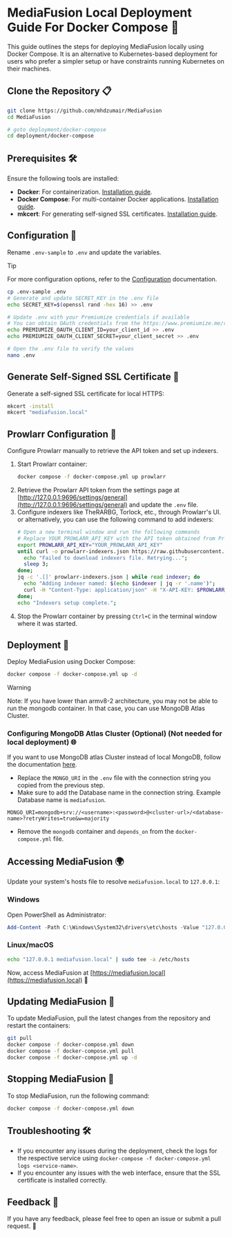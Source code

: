 # MediaFusion Local Deployment Guide For Docker Compose 🐳

This guide outlines the steps for deploying MediaFusion locally using Docker Compose. It is an alternative to Kubernetes-based deployment for users who prefer a simpler setup or have constraints running Kubernetes on their machines.

## Clone the Repository 📋

```bash
git clone https://github.com/mhdzumair/MediaFusion
cd MediaFusion

# goto deployment/docker-compose
cd deployment/docker-compose
```

## Prerequisites 🛠️

Ensure the following tools are installed:

- **Docker**: For containerization. [Installation guide](https://docs.docker.com/get-docker/).
- **Docker Compose**: For multi-container Docker applications. [Installation guide](https://docs.docker.com/compose/install/).
- **mkcert**: For generating self-signed SSL certificates. [Installation guide](https://github.com/FiloSottile/mkcert?tab=readme-ov-file#installation).

## Configuration 📝

Rename `.env-sample` to `.env` and update the variables.

> [!TIP]
> For more configuration options, refer to the [Configuration](/docs/configuration.md) documentation.


```bash
cp .env-sample .env
# Generate and update SECRET_KEY in the .env file
echo SECRET_KEY=$(openssl rand -hex 16) >> .env

# Update .env with your Premiumize credentials if available
# You can obtain OAuth credentials from the https://www.premiumize.me/registerclient with free user account.
echo PREMIUMIZE_OAUTH_CLIENT_ID=your_client_id >> .env
echo PREMIUMIZE_OAUTH_CLIENT_SECRET=your_client_secret >> .env

# Open the .env file to verify the values
nano .env
```

## Generate Self-Signed SSL Certificate 🔐

Generate a self-signed SSL certificate for local HTTPS:

```bash
mkcert -install
mkcert "mediafusion.local"
```

## Prowlarr Configuration 🔄

Configure Prowlarr manually to retrieve the API token and set up indexers.

1. Start Prowlarr container:
    ```bash
    docker compose -f docker-compose.yml up prowlarr
    ```
2. Retrieve the Prowlarr API token from the settings page at [http://127.0.0.1:9696/settings/general](http://127.0.0.1:9696/settings/general) and update the `.env` file.
3. Configure indexers like TheRARBG, Torlock, etc., through Prowlarr's UI. or alternatively, you can use the following command to add indexers:
   ```bash
   # Open a new terminal window and run the following commands
   # Replace YOUR_PROWLARR_API_KEY with the API token obtained from Prowlarr  
   export PROWLARR_API_KEY="YOUR_PROWLARR_API_KEY"  
   until curl -o prowlarr-indexers.json https://raw.githubusercontent.com/mhdzumair/MediaFusion/main/resources/json/prowlarr-indexers.json; do
     echo "Failed to download indexers file. Retrying...";
     sleep 3;
   done;
   jq -c '.[]' prowlarr-indexers.json | while read indexer; do
     echo "Adding indexer named: $(echo $indexer | jq -r '.name')";
     curl -H "Content-Type: application/json" -H "X-API-KEY: $PROWLARR_API_KEY" -X POST http://localhost:9696/api/v1/indexer -d "$indexer";
   done;
   echo "Indexers setup complete.";
   ```
4. Stop the Prowlarr container by pressing `Ctrl+C` in the terminal window where it was started.

## Deployment 🚢

Deploy MediaFusion using Docker Compose:

```bash
docker compose -f docker-compose.yml up -d
```

> [!WARNING]
> Note: If you have lower than armv8-2 architecture, you may not be able to run the mongodb container. In that case, you can use MongoDB Atlas Cluster. 

### Configuring MongoDB Atlas Cluster (Optional) (Not needed for local deployment) 🌐
If you want to use MongoDB atlas Cluster instead of local MongoDB, follow the documentation [here](/deployment/mongo/README.md).

- Replace the `MONGO_URI` in the `.env` file with the connection string you copied from the previous step.
- Make sure to add the Database name in the connection string. Example Database name is `mediafusion`.
```dotenv
MONGO_URI=mongodb+srv://<username>:<password>@<cluster-url>/<database-name>?retryWrites=true&w=majority
```
- Remove the `mongodb` container and `depends_on` from the `docker-compose.yml` file.


## Accessing MediaFusion 🌍

Update your system's hosts file to resolve `mediafusion.local` to `127.0.0.1`:

### Windows

Open PowerShell as Administrator:

```powershell
Add-Content -Path C:\Windows\System32\drivers\etc\hosts -Value "127.0.0.1 mediafusion.local"
```

### Linux/macOS

```bash
echo "127.0.0.1 mediafusion.local" | sudo tee -a /etc/hosts
```

Now, access MediaFusion at [https://mediafusion.local](https://mediafusion.local) 🎉


## Updating MediaFusion 🔄

To update MediaFusion, pull the latest changes from the repository and restart the containers:

```bash
git pull
docker compose -f docker-compose.yml down
docker compose -f docker-compose.yml pull
docker compose -f docker-compose.yml up -d
```

## Stopping MediaFusion 🛑

To stop MediaFusion, run the following command:

```bash
docker compose -f docker-compose.yml down
```

## Troubleshooting 🛠️

- If you encounter any issues during the deployment, check the logs for the respective service using `docker-compose -f docker-compose.yml logs <service-name>`.
- If you encounter any issues with the web interface, ensure that the SSL certificate is installed correctly.

## Feedback 📢

If you have any feedback, please feel free to open an issue or submit a pull request. 🙏
